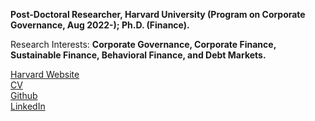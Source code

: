**Post-Doctoral Researcher, Harvard University (Program on Corporate Governance, Aug 2022-); Ph.D. (Finance).**

Research Interests: **Corporate Governance, Corporate Finance, Sustainable Finance, Behavioral Finance, and Debt Markets.**

[Harvard Website](https://scholar.harvard.edu/jitendraaswani/bio)\
[CV](/pdf/CV_July2022.pdf)\
[Github](https://github.com/aswanijeet1412)\
[LinkedIn](https://www.linkedin.com/in/jitendra-aswani-72800216/)


